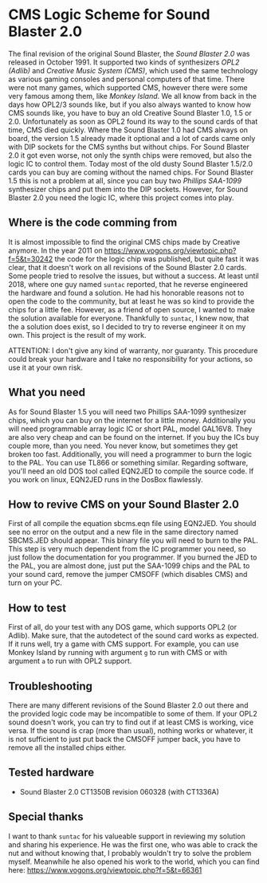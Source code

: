 # CMS Logic Scheme for Sound Blaster 2.0

The final revision of the original Sound Blaster, the *Sound Blaster 2.0* was
released in October 1991. It supported two kinds of synthesizers *OPL2 (Adlib)*
and *Creative Music System (CMS)*, which used the same technology as various
gaming consoles and personal computers of that time. There were not many games,
which supported CMS, however there were some very famous among them, like *Monkey
Island*. We all know from back in the days how OPL2/3 sounds like, but if you
also always wanted to know how CMS sounds like, you have to buy an old Creative
Sound Blaster 1.0, 1.5 or 2.0. Unfortunately as soon as OPL2 found its way to
the sound cards of that time, CMS died quickly. Where the Sound Blaster 1.0 had
CMS always on board, the version 1.5 already made it optional and a lot of cards
came only with DIP sockets for the CMS synths but without chips. For Sound
Blaster 2.0 it got even worse, not only the synth chips were removed, but also
the logic IC to control them. Today most of the old dusty Sound Blaster 1.5/2.0
cards you can buy are coming without the named chips. For Sound Blaster 1.5 this
is not a problem at all, since you can buy two *Phillips SAA-1099* synthesizer
chips and put them into the DIP sockets. However, for Sound Blaster 2.0 you
need the logic IC, where this project comes into play.

## Where is the code comming from

It is almost impossible to find the original CMS chips made by Creative anymore.
In the year 2011 on https://www.vogons.org/viewtopic.php?f=5&t=30242 the code
for the logic chip was published, but quite fast it was clear, that it doesn't
work on all revisions of the Sound Blaster 2.0 cards. Some people tried to
resolve the issues, but without a success. At least until 2018, where one guy
named `suntac` reported, that he reverse engineered the hardware and found a
solution. He had his honorable reasons not to open the code to the community,
but at least he was so kind to provide the chips for a little fee. However, as a
friend of open source, I wanted to make the solution available for everyone.
Thankfully to `suntac`, I knew now, that the a solution does exist, so I decided
to try to reverse engineer it on my own. This project is the result of my work.

ATTENTION: I don't give any kind of warranty, nor guaranty. This procedure
could break your hardware and I take no responsibility for your actions, so 
use it at your own risk.

## What you need

As for Sound Blaster 1.5 you will need two Phillips SAA-1099 synthesizer
chips, which you can buy on the internet for a little money. Additionally
you will need programmable array logic IC or short PAL, model GAL16V8. They
are also very cheap and can be found on the internet. If you buy the ICs
buy couple more, than you need. You never know, but sometimes they get
broken too fast. Additionally, you will need a programmer to burn the
logic to the PAL. You can use TL866 or something similar. Regarding software,
you'll need an old DOS tool called EQN2JED to compile the source code. If
you work on linux, EQN2JED runs in the DosBox flawlessly.

## How to revive CMS on your Sound Blaster 2.0

First of all compile the equation sbcms.eqn file using EQN2JED. You should
see no error on the output and a new file in the same directory named SBCMS.JED
should appear. This binary file you will need to burn to the PAL. This step
is very much dependent from the IC programmer you need, so just follow the
documentation for you programmer. If you burned the JED to the PAL, you are
almost done, just put the SAA-1099 chips and the PAL to your sound card, remove
the jumper CMSOFF (which disables CMS) and turn on your PC.

## How to test

First of all, do your test with any DOS game, which supports OPL2 (or Adlib).
Make sure, that the autodetect of the sound card works as expected. If it runs
well, try a game with CMS support. For example, you can use Monkey Island by
running with argument `g` to run with CMS or with argument `a` to run with OPL2
support.

## Troubleshooting

There are many different revisions of the Sound Blaster 2.0 out there and the
provided logic code may be incompatible to some of them. If your OPL2 sound
doesn't work, you can try to find out if at least CMS is working, vice versa.
If the sound is crap (more than usual), nothing works or whatever, it is not
sufficient to just put back the CMSOFF jumper back, you have to remove all the
installed chips either.

## Tested hardware
- Sound Blaster 2.0 CT1350B revision 060328 (with CT1336A)

## Special thanks

I want to thank `suntac` for his valueable support in reviewing my solution and
sharing his experience. He was the first one, who was able to crack the nut and
without knowing that, I probably wouldn't try to solve the problem myself.
Meanwhile he also opened his work to the world, which you can find here:
https://www.vogons.org/viewtopic.php?f=5&t=66361

